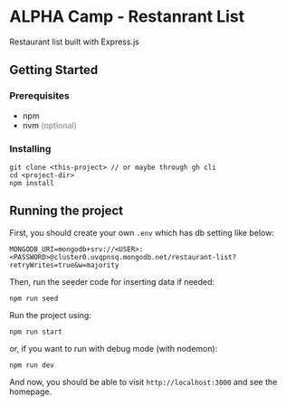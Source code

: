 # ALPHA Camp - Restanrant List

Restaurant list built with Express.js

## Getting Started

### Prerequisites

- npm
- nvm <font color=#808080>(optional)</font>

### Installing

```
git clone <this-project> // or maybe through gh cli
cd <project-dir>
npm install
```

## Running the project

First, you should create your own `.env` which has db setting like below:

```
MONGODB_URI=mongodb+srv://<USER>:<PASSWORD>@cluster0.uvqpnsq.mongodb.net/restaurant-list?retryWrites=true&w=majority
```

Then, run the seeder code for inserting data if needed:

```
npm run seed
```

Run the project using:

```
npm run start
```

or, if you want to run with debug mode (with nodemon):

```
npm run dev
```

And now, you should be able to visit `http://localhost:3000` and see the homepage.
